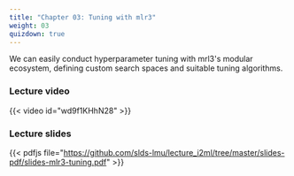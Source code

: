 ```yaml
---
title: "Chapter 03: Tuning with mlr3"
weight: 03
quizdown: true
---
```

We can easily conduct hyperparameter tuning with mrl3's modular ecosystem, defining custom search spaces and suitable tuning algorithms.

<!--more-->

### Lecture video

{{< video id="wd9f1KHhN28" >}}

### Lecture slides

{{< pdfjs file="https://github.com/slds-lmu/lecture_i2ml/tree/master/slides-pdf/slides-mlr3-tuning.pdf" >}}
